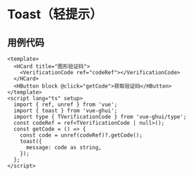 # Toast（轻提示）
<t-frame src='https://guanghuijs.gitee.io/ghui-next/#/verificationCode' />

## 用例代码
```vue
<template>
  <HCard title="图形验证码">
    <VerificationCode ref="codeRef"></VerificationCode>
  </HCard>
  <HButton block @click="getCode">获取验证码</HButton>
</template>
<script lang="ts" setup>
  import { ref, unref } from 'vue';
  import { toast } from 'vue-ghui';
  import type { TVerificationCode } from 'vue-ghui/type';
  const codeRef = ref<TVerificationCode | null>();
  const getCode = () => {
    const code = unref(codeRef)?.getCode();
    toast({
      message: code as string,
    });
  };
</script>
```
